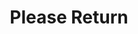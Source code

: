 --- 
title: "Please Return"
description:
price: "SOLD"
category: 
images: 
    - /assets/img/stripper.png
order: 530
---